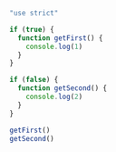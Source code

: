 ```js showLineNumbers {1}
"use strict"

if (true) {
  function getFirst() {
    console.log(1)
  }
}

if (false) {
  function getSecond() {
    console.log(2)
  }
}

getFirst()
getSecond()
```
